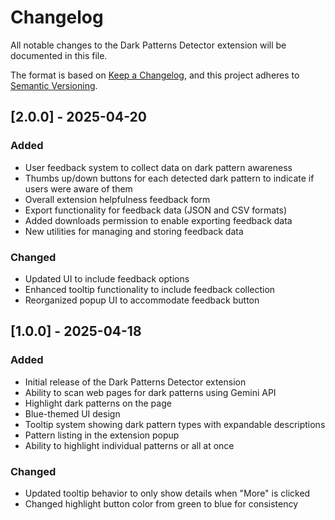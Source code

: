 # Changelog
All notable changes to the Dark Patterns Detector extension will be documented in this file.

The format is based on [Keep a Changelog](https://keepachangelog.com/en/1.0.0/),
and this project adheres to [Semantic Versioning](https://semver.org/spec/v2.0.0.html).

## [2.0.0] - 2025-04-20
### Added
- User feedback system to collect data on dark pattern awareness
- Thumbs up/down buttons for each detected dark pattern to indicate if users were aware of them
- Overall extension helpfulness feedback form
- Export functionality for feedback data (JSON and CSV formats)
- Added downloads permission to enable exporting feedback data
- New utilities for managing and storing feedback data

### Changed
- Updated UI to include feedback options
- Enhanced tooltip functionality to include feedback collection
- Reorganized popup UI to accommodate feedback button

## [1.0.0] - 2025-04-18
### Added
- Initial release of the Dark Patterns Detector extension
- Ability to scan web pages for dark patterns using Gemini API
- Highlight dark patterns on the page
- Blue-themed UI design
- Tooltip system showing dark pattern types with expandable descriptions
- Pattern listing in the extension popup
- Ability to highlight individual patterns or all at once

### Changed
- Updated tooltip behavior to only show details when "More" is clicked
- Changed highlight button color from green to blue for consistency 